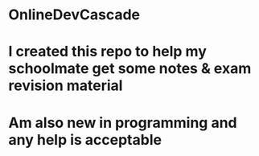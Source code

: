 # OnlineDevCascade
# I created this repo to help my schoolmate get some notes & exam revision material 
# Am also new in programming and any help is acceptable
